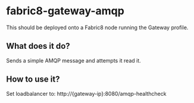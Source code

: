 # fabric8-gateway-amqp
This should be deployed onto a Fabric8 node running the Gateway profile.

## What does it do?
Sends a simple AMQP message and attempts it read it.

## How to use it?
Set loadbalancer to: http://{gateway-ip}:8080/amqp-healthcheck
